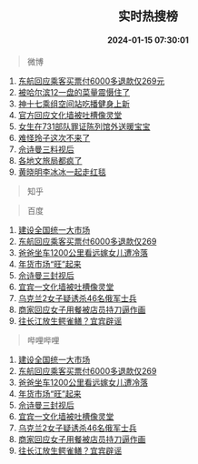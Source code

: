 <div align="center"><h2>实时热搜榜</h2><h4>2024-01-15 07:30:01</h4></div>

> 微博  

1. [东航回应乘客买票付6000多退款仅269元](https://s.weibo.com/weibo?q=%23%E4%B8%9C%E8%88%AA%E5%9B%9E%E5%BA%94%E4%B9%98%E5%AE%A2%E4%B9%B0%E7%A5%A8%E4%BB%986000%E5%A4%9A%E9%80%80%E6%AC%BE%E4%BB%85269%E5%85%83%23&t=31&band_rank=1&Refer=top)<br />
2. [被哈尔滨12一盘的菜量震慑住了](https://s.weibo.com/weibo?q=%23%E8%A2%AB%E5%93%88%E5%B0%94%E6%BB%A812%E4%B8%80%E7%9B%98%E7%9A%84%E8%8F%9C%E9%87%8F%E9%9C%87%E6%85%91%E4%BD%8F%E4%BA%86%23&t=31&band_rank=2&Refer=top)<br />
3. [神十七乘组空间站吃播健身上新](https://s.weibo.com/weibo?q=%23%E7%A5%9E%E5%8D%81%E4%B8%83%E4%B9%98%E7%BB%84%E7%A9%BA%E9%97%B4%E7%AB%99%E5%90%83%E6%92%AD%E5%81%A5%E8%BA%AB%E4%B8%8A%E6%96%B0%23&t=31&band_rank=3&Refer=top)<br />
4. [官方回应文化墙被吐槽像灵堂](https://s.weibo.com/weibo?q=%23%E5%AE%98%E6%96%B9%E5%9B%9E%E5%BA%94%E6%96%87%E5%8C%96%E5%A2%99%E8%A2%AB%E5%90%90%E6%A7%BD%E5%83%8F%E7%81%B5%E5%A0%82%23&t=31&band_rank=4&Refer=top)<br />
5. [女生在731部队罪证陈列馆外送暖宝宝](https://s.weibo.com/weibo?q=%23%E5%A5%B3%E7%94%9F%E5%9C%A8731%E9%83%A8%E9%98%9F%E7%BD%AA%E8%AF%81%E9%99%88%E5%88%97%E9%A6%86%E5%A4%96%E9%80%81%E6%9A%96%E5%AE%9D%E5%AE%9D%23&t=31&band_rank=5&Refer=top)<br />
6. [难怪玲子这次不来了](https://s.weibo.com/weibo?q=%E9%9A%BE%E6%80%AA%E7%8E%B2%E5%AD%90%E8%BF%99%E6%AC%A1%E4%B8%8D%E6%9D%A5%E4%BA%86&t=31&band_rank=6&Refer=top)<br />
7. [佘诗曼三料视后](https://s.weibo.com/weibo?q=%E4%BD%98%E8%AF%97%E6%9B%BC%E4%B8%89%E6%96%99%E8%A7%86%E5%90%8E&t=31&band_rank=7&Refer=top)<br />
8. [各地文旅局都疯了](https://s.weibo.com/weibo?q=%E5%90%84%E5%9C%B0%E6%96%87%E6%97%85%E5%B1%80%E9%83%BD%E7%96%AF%E4%BA%86&t=31&band_rank=8&Refer=top)<br />
9. [黄晓明李冰冰一起走红毯](https://s.weibo.com/weibo?q=%E9%BB%84%E6%99%93%E6%98%8E%E6%9D%8E%E5%86%B0%E5%86%B0%E4%B8%80%E8%B5%B7%E8%B5%B0%E7%BA%A2%E6%AF%AF&t=31&band_rank=9&Refer=top)<br />

> 知乎  


> 百度  

1. [建设全国统一大市场](https://www.baidu.com/s?wd=%E5%BB%BA%E8%AE%BE%E5%85%A8%E5%9B%BD%E7%BB%9F%E4%B8%80%E5%A4%A7%E5%B8%82%E5%9C%BA&sa=fyb_news&rsv_dl=fyb_news)<br />
2. [东航回应乘客买票付6000多退款仅269](https://www.baidu.com/s?wd=%E4%B8%9C%E8%88%AA%E5%9B%9E%E5%BA%94%E4%B9%98%E5%AE%A2%E4%B9%B0%E7%A5%A8%E4%BB%986000%E5%A4%9A%E9%80%80%E6%AC%BE%E4%BB%85269&sa=fyb_news&rsv_dl=fyb_news)<br />
3. [爸爸坐车1200公里看远嫁女儿遭冷落](https://www.baidu.com/s?wd=%E7%88%B8%E7%88%B8%E5%9D%90%E8%BD%A61200%E5%85%AC%E9%87%8C%E7%9C%8B%E8%BF%9C%E5%AB%81%E5%A5%B3%E5%84%BF%E9%81%AD%E5%86%B7%E8%90%BD&sa=fyb_news&rsv_dl=fyb_news)<br />
4. [年货市场“旺”起来](https://www.baidu.com/s?wd=%E5%B9%B4%E8%B4%A7%E5%B8%82%E5%9C%BA%E2%80%9C%E6%97%BA%E2%80%9D%E8%B5%B7%E6%9D%A5&sa=fyb_news&rsv_dl=fyb_news)<br />
5. [佘诗曼三封视后](https://www.baidu.com/s?wd=%E4%BD%98%E8%AF%97%E6%9B%BC%E4%B8%89%E5%B0%81%E8%A7%86%E5%90%8E&sa=fyb_news&rsv_dl=fyb_news)<br />
6. [宜宾一文化墙被吐槽像灵堂](https://www.baidu.com/s?wd=%E5%AE%9C%E5%AE%BE%E4%B8%80%E6%96%87%E5%8C%96%E5%A2%99%E8%A2%AB%E5%90%90%E6%A7%BD%E5%83%8F%E7%81%B5%E5%A0%82&sa=fyb_news&rsv_dl=fyb_news)<br />
7. [乌克兰2女子疑诱杀46名俄军士兵](https://www.baidu.com/s?wd=%E4%B9%8C%E5%85%8B%E5%85%B02%E5%A5%B3%E5%AD%90%E7%96%91%E8%AF%B1%E6%9D%8046%E5%90%8D%E4%BF%84%E5%86%9B%E5%A3%AB%E5%85%B5&sa=fyb_news&rsv_dl=fyb_news)<br />
8. [商家回应女子用餐被店员持刀逼作画](https://www.baidu.com/s?wd=%E5%95%86%E5%AE%B6%E5%9B%9E%E5%BA%94%E5%A5%B3%E5%AD%90%E7%94%A8%E9%A4%90%E8%A2%AB%E5%BA%97%E5%91%98%E6%8C%81%E5%88%80%E9%80%BC%E4%BD%9C%E7%94%BB&sa=fyb_news&rsv_dl=fyb_news)<br />
9. [往长江放生鳄雀鳝？宜宾辟谣](https://www.baidu.com/s?wd=%E5%BE%80%E9%95%BF%E6%B1%9F%E6%94%BE%E7%94%9F%E9%B3%84%E9%9B%80%E9%B3%9D%EF%BC%9F%E5%AE%9C%E5%AE%BE%E8%BE%9F%E8%B0%A3&sa=fyb_news&rsv_dl=fyb_news)<br />

> 哔哩哔哩  

1. [建设全国统一大市场](https://www.baidu.com/s?wd=%E5%BB%BA%E8%AE%BE%E5%85%A8%E5%9B%BD%E7%BB%9F%E4%B8%80%E5%A4%A7%E5%B8%82%E5%9C%BA&sa=fyb_news&rsv_dl=fyb_news)<br />
2. [东航回应乘客买票付6000多退款仅269](https://www.baidu.com/s?wd=%E4%B8%9C%E8%88%AA%E5%9B%9E%E5%BA%94%E4%B9%98%E5%AE%A2%E4%B9%B0%E7%A5%A8%E4%BB%986000%E5%A4%9A%E9%80%80%E6%AC%BE%E4%BB%85269&sa=fyb_news&rsv_dl=fyb_news)<br />
3. [爸爸坐车1200公里看远嫁女儿遭冷落](https://www.baidu.com/s?wd=%E7%88%B8%E7%88%B8%E5%9D%90%E8%BD%A61200%E5%85%AC%E9%87%8C%E7%9C%8B%E8%BF%9C%E5%AB%81%E5%A5%B3%E5%84%BF%E9%81%AD%E5%86%B7%E8%90%BD&sa=fyb_news&rsv_dl=fyb_news)<br />
4. [年货市场“旺”起来](https://www.baidu.com/s?wd=%E5%B9%B4%E8%B4%A7%E5%B8%82%E5%9C%BA%E2%80%9C%E6%97%BA%E2%80%9D%E8%B5%B7%E6%9D%A5&sa=fyb_news&rsv_dl=fyb_news)<br />
5. [佘诗曼三封视后](https://www.baidu.com/s?wd=%E4%BD%98%E8%AF%97%E6%9B%BC%E4%B8%89%E5%B0%81%E8%A7%86%E5%90%8E&sa=fyb_news&rsv_dl=fyb_news)<br />
6. [宜宾一文化墙被吐槽像灵堂](https://www.baidu.com/s?wd=%E5%AE%9C%E5%AE%BE%E4%B8%80%E6%96%87%E5%8C%96%E5%A2%99%E8%A2%AB%E5%90%90%E6%A7%BD%E5%83%8F%E7%81%B5%E5%A0%82&sa=fyb_news&rsv_dl=fyb_news)<br />
7. [乌克兰2女子疑诱杀46名俄军士兵](https://www.baidu.com/s?wd=%E4%B9%8C%E5%85%8B%E5%85%B02%E5%A5%B3%E5%AD%90%E7%96%91%E8%AF%B1%E6%9D%8046%E5%90%8D%E4%BF%84%E5%86%9B%E5%A3%AB%E5%85%B5&sa=fyb_news&rsv_dl=fyb_news)<br />
8. [商家回应女子用餐被店员持刀逼作画](https://www.baidu.com/s?wd=%E5%95%86%E5%AE%B6%E5%9B%9E%E5%BA%94%E5%A5%B3%E5%AD%90%E7%94%A8%E9%A4%90%E8%A2%AB%E5%BA%97%E5%91%98%E6%8C%81%E5%88%80%E9%80%BC%E4%BD%9C%E7%94%BB&sa=fyb_news&rsv_dl=fyb_news)<br />
9. [往长江放生鳄雀鳝？宜宾辟谣](https://www.baidu.com/s?wd=%E5%BE%80%E9%95%BF%E6%B1%9F%E6%94%BE%E7%94%9F%E9%B3%84%E9%9B%80%E9%B3%9D%EF%BC%9F%E5%AE%9C%E5%AE%BE%E8%BE%9F%E8%B0%A3&sa=fyb_news&rsv_dl=fyb_news)<br />
